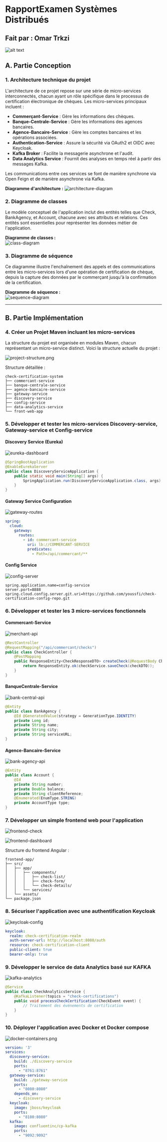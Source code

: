 # RapportExamen Systèmes Distribués

## Fait par : Omar Trkzi

![alt text](screenshots/github.png)

## A. Partie Conception

### 1. Architecture technique du projet
L'architecture de ce projet repose sur une série de micro-services interconnectés, chacun ayant un rôle spécifique dans le processus de certification électronique de chèques. Les micro-services principaux incluent :

- **Commerçant-Service** : Gère les informations des chèques.
- **Banque-Centrale-Service** : Gère les informations des agences bancaires.
- **Agence-Bancaire-Service** : Gère les comptes bancaires et les opérations associées.
- **Authentication-Service** : Assure la sécurité via OAuth2 et OIDC avec Keycloak.
- **Kafka Broker** : Facilite la messagerie asynchrone et l'audit.
- **Data Analytics Service** : Fournit des analyses en temps réel à partir des messages Kafka.

Les communications entre ces services se font de manière synchrone via Open Feign et de manière asynchrone via Kafka.

**Diagramme d'architecture :**
![architecture-diagram](screenshots/flowchart%20diagram%20%20Screenshot%20from%202025-01-06%2011-42-09.png)

### 2. Diagramme de classes
Le modèle conceptuel de l'application inclut des entités telles que Check, BankAgency, et Account, chacune avec ses attributs et relations. Ces entités sont essentielles pour représenter les données métier de l'application.

**Diagramme de classes :**  
![class-diagram](screenshots/class%20diagram%20%20Screenshot%20from%202025-01-06%2011-40-32.png)

### 3. Diagramme de séquence
Ce diagramme illustre l'enchaînement des appels et des communications entre les micro-services lors d'une opération de certification de chèque, depuis la capture des données par le commerçant jusqu'à la confirmation de la certification.

**Diagramme de séquence :**  
![sequence-diagram](screenshots/sequence%20diagram%20%20Screenshot%20from%202025-01-06%2011-40-14.png)

---

## B. Partie Implémentation

### 4. Créer un Projet Maven incluant les micro-services
La structure du projet est organisée en modules Maven, chacun représentant un micro-service distinct. Voici la structure actuelle du projet :

![project-structure.png](docs/screenshots/project-structure.png)

Structure détaillée :
```
check-certification-system
├── commercant-service
├── banque-centrale-service
├── agence-bancaire-service
├── gateway-service
├── discovery-service
├── config-service
├── data-analytics-service
└── front-web-app
```

### 5. Développer et tester les micro-services Discovery-service, Gateway-service et Config-service

#### Discovery Service (Eureka)
![eureka-dashboard](screenshots/Eureka%20%20Screenshot%20from%202025-01-06%2010-16-51.png)

```java
@SpringBootApplication
@EnableEurekaServer
public class DiscoveryServiceApplication {
    public static void main(String[] args) {
        SpringApplication.run(DiscoveryServiceApplication.class, args);
    }
}
```

#### Gateway Service Configuration
![gateway-routes](screenshots/gateway%20%20Screenshot%20from%202025-01-06%2010-29-53.png)

```yaml
spring:
  cloud:
    gateway:
      routes:
        - id: commercant-service
          uri: lb://COMMERCANT-SERVICE
          predicates:
            - Path=/api/commercant/**
```

#### Config Service
![config-server](screenshots/config%20%20Screenshot%20from%202025-01-06%2010-21-10.png)

```properties
spring.application.name=config-service
server.port=8888
spring.cloud.config.server.git.uri=https://github.com/youssfi/check-certification-config-repo.git
```

### 6. Développer et tester les 3 micro-services fonctionnels

#### Commercant-Service
![merchant-api](screenshots/commercant%20%20Screenshot%20from%202025-01-06%2010-51-25.png)

```java
@RestController
@RequestMapping("/api/commercant/checks")
public class CheckController {
    @PostMapping
    public ResponseEntity<CheckResponseDTO> createCheck(@RequestBody CheckRequestDTO checkDTO) {
        return ResponseEntity.ok(checkService.saveCheck(checkDTO));
    }
}
```

#### BanqueCentrale-Service
![bank-central-api](screenshots/banque%20centrale%20%20Screenshot%20from%202025-01-06%2010-31-59.png)

```java
@Entity
public class BankAgency {
    @Id @GeneratedValue(strategy = GenerationType.IDENTITY)
    private Long id;
    private String name;
    private String city;
    private String serviceURL;
}
```

#### Agence-Bancaire-Service
![bank-agency-api](screenshots/Agence%20Bancaire%20Service%20%20%20Screenshot%20from%202025-01-06%2010-43-36.png)

```java
@Entity
public class Account {
    @Id
    private String number;
    private Double balance;
    private String clientReference;
    @Enumerated(EnumType.STRING)
    private AccountType type;
}
```

### 7. Développer un simple frontend web pour l'application


![frontend-check](screenshots/angular%20%20Screenshot%20from%202025-01-06%2011-36-34.png)

![frontend-dashboard](screenshots/angular%20%20Screenshot%20from%202025-01-06%2011-36-54.png)

Structure du frontend Angular :
```
frontend-app/
├── src/
│   ├── app/
│   │   ├── components/
│   │   │   ├── check-list/
│   │   │   ├── check-form/
│   │   │   └── check-details/
│   │   └── services/
│   └── assets/
└── package.json
```

### 8. Sécuriser l'application avec une authentification Keycloak
![keycloak-config](screenshots/keycloack%20%20Screenshot%20from%202025-01-06%2010-49-12.png)

```yaml
keycloak:
  realm: check-certification-realm
  auth-server-url: http://localhost:8080/auth
  resource: check-certification-client
  public-client: true
  bearer-only: true
```

### 9. Développer le service de data Analytics basé sur KAFKA
![kafka-analytics](screenshots/analytics%20%20%20Screenshot%20from%202025-01-06%2010-55-31.png)

```java
@Service
public class CheckAnalyticsService {
    @KafkaListener(topics = "check-certifications")
    public void processCheckCertification(CheckEvent event) {
        // Traitement des événements de certification
    }
}
```

### 10. Déployer l'application avec Docker et Docker compose
![docker-containers.png](docs/screenshots/docker-containers.png)

```yaml
version: '3'
services:
  discovery-service:
    build: ./discovery-service
    ports:
      - "8761:8761"
  gateway-service:
    build: ./gateway-service
    ports:
      - "8080:8080"
    depends_on:
      - discovery-service
  keycloak:
    image: jboss/keycloak
    ports:
      - "8180:8080"
  kafka:
    image: confluentinc/cp-kafka
    ports:
      - "9092:9092"
```

